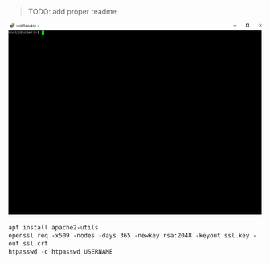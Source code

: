 > TODO: add proper readme

[![preview](preview.gif)](#)

```
apt install apache2-utils
openssl req -x509 -nodes -days 365 -newkey rsa:2048 -keyout ssl.key -out ssl.crt
htpasswd -c htpasswd USERNAME
```
